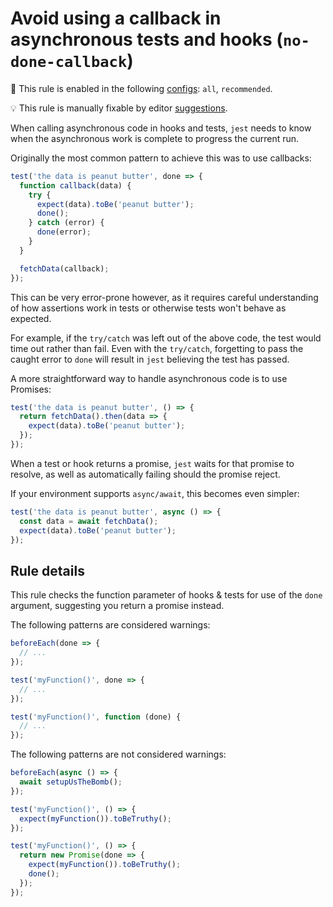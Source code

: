 # Avoid using a callback in asynchronous tests and hooks (`no-done-callback`)

<!-- RULE_NOTICE -- Generated by `yarn tools:regenerate-docs` -->

<!-- prettier-ignore -->
💼 This rule is enabled in the following [configs](https://github.com/jest-community/eslint-plugin-jest#shareable-configurations): `all`, `recommended`.

<!-- prettier-ignore -->
💡 This rule is manually fixable by editor [suggestions](https://eslint.org/docs/developer-guide/working-with-rules#providing-suggestions).

<!-- /RULE_NOTICE -->

When calling asynchronous code in hooks and tests, `jest` needs to know when the
asynchronous work is complete to progress the current run.

Originally the most common pattern to achieve this was to use callbacks:

```js
test('the data is peanut butter', done => {
  function callback(data) {
    try {
      expect(data).toBe('peanut butter');
      done();
    } catch (error) {
      done(error);
    }
  }

  fetchData(callback);
});
```

This can be very error-prone however, as it requires careful understanding of
how assertions work in tests or otherwise tests won't behave as expected.

For example, if the `try/catch` was left out of the above code, the test would
time out rather than fail. Even with the `try/catch`, forgetting to pass the
caught error to `done` will result in `jest` believing the test has passed.

A more straightforward way to handle asynchronous code is to use Promises:

```js
test('the data is peanut butter', () => {
  return fetchData().then(data => {
    expect(data).toBe('peanut butter');
  });
});
```

When a test or hook returns a promise, `jest` waits for that promise to resolve,
as well as automatically failing should the promise reject.

If your environment supports `async/await`, this becomes even simpler:

```js
test('the data is peanut butter', async () => {
  const data = await fetchData();
  expect(data).toBe('peanut butter');
});
```

## Rule details

This rule checks the function parameter of hooks & tests for use of the `done`
argument, suggesting you return a promise instead.

The following patterns are considered warnings:

```js
beforeEach(done => {
  // ...
});

test('myFunction()', done => {
  // ...
});

test('myFunction()', function (done) {
  // ...
});
```

The following patterns are not considered warnings:

```js
beforeEach(async () => {
  await setupUsTheBomb();
});

test('myFunction()', () => {
  expect(myFunction()).toBeTruthy();
});

test('myFunction()', () => {
  return new Promise(done => {
    expect(myFunction()).toBeTruthy();
    done();
  });
});
```
